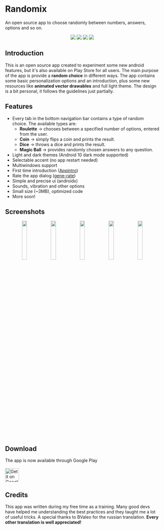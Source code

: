 # Randomix

An open source app to choose randomly between numbers, answers, options and so on.

<p align='center'>
  <a href='https://github.com/m-i-n-a-r/randomix/blob/master/LICENSE.md'><img src='https://img.shields.io/cocoapods/l/AFNetworking.svg'/></a>
  <img src='https://img.shields.io/badge/version-1.4.X-blue'/>
	<img src='https://img.shields.io/badge/status-released-success'/>
	<img src='https://img.shields.io/badge/-translations%20needed!-yellow'/>
</p>

## Introduction
This is an open source app created to experiment some new android features, but it's also available on Play Store for all users.
The main purpose of the app is provide a **random choice** in different ways. The app contains some basic personalization options and an introduction, plus some new resources like **animated vector drawables** and full light theme. The design is a bit personal, it follows the guidelines just partially.

## Features
- Every tab in the bottom navigation bar contains a type of random choice. The available types are:
  - **Roulette** -> chooses between a specified number of options, entered from the user.
  - **Coin** -> simply flips a coin and prints the result.
  - **Dice** -> throws a dice and prints the result.
  - **Magic Ball** -> provides randomly chosen answers to any question.
- Light and dark themes (Android 10 dark mode supported)
- Selectable accent (no app restart needed)
- Multiwindows support
- First time introduction ([Appintro](https://github.com/AppIntro/AppIntro))
- Rate the app dialog ([gene-rate](https://github.com/Pixplicity/gene-rate))
- Simple and precise ui (androidx)
- Sounds, vibration and other options
- Small size (~3MB), optimized code
- More soon!

## Screenshots
<p align='center'>
  <img src='https://i.imgur.com/glVoAFD.jpg' width='18%'/>
  <img src='https://i.imgur.com/afoAWAP.jpg' width='18%'/>
  <img src='https://i.imgur.com/WxqCbEZ.jpg' width='18%'/>
  <img src='https://i.imgur.com/nnVdlsw.jpg' width='18%'/>
  <img src='https://i.imgur.com/AvNt6eg.jpg' width='18%'/>
</p>

## Download
The app is now available through Google Play\
\
<a href='https://play.google.com/store/apps/details?id=com.minar.randomix'>
  <img height="45" alt="Get it on Google Play"
      src='https://play.google.com/intl/en_us/badges/images/apps/en-play-badge.png' />
</a>

## Credits
This app was written during my free time as a training. Many good devs have helped me understanding the best practices and they taught me a lot of useful tricks. A special thanks to BValeo for the russian translation. **Every other translation is well appreciated!**
